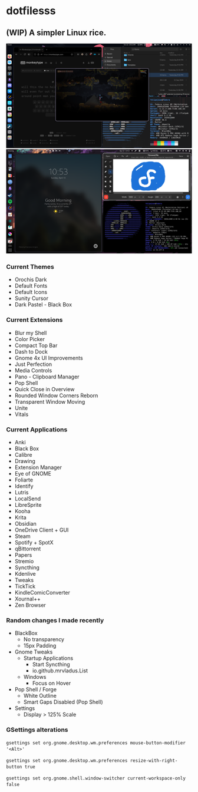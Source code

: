 # dotfilesss
## (WIP) A simpler Linux rice.
![](https://github.com/felipe-juan/dotfilesss/blob/main/Screenshot%20from%202024-10-22%2010-11-36.png)
![](https://github.com/felipe-juan/dotfilesss/blob/main/Screenshot%20From%202025-04-13%2010-53-18.png)

### Current Themes
- Orochis Dark
- Default Fonts
- Default Icons
- Sunity Cursor
- Dark Pastel - Black Box

### Current Extensions
- Blur my Shell
- Color Picker
- Compact Top Bar
- Dash to Dock
- Gnome 4x UI Improvements
- Just Perfection
- Media Controls
- Pano - Clipboard Manager
- Pop Shell
- Quick Close in Overview
- Rounded Window Corners Reborn
- Transparent Window Moving
- Unite
- Vitals

### Current Applications
- Anki
- Black Box
- Calibre
- Drawing
- Extension Manager
- Eye of GNOME
- Foliarte
- Identify
- Lutris
- LocalSend
- LibreSprite
- Kooha
- Krita
- Obsidian
- OneDrive Client + GUI
- Steam
- Spotify + SpotX
- qBittorrent
- Papers
- Stremio
- Syncthing
- Kdenlive
- Tweaks
- TickTick
- KindleComicConverter
- Xournal++
- Zen Browser

### Random changes I made recently
- BlackBox
  - No transparency
  - 15px Padding
- Gnome Tweaks
  - Startup Applications
    - Start Syncthing
    - io.github.mrvladus.List
  - Windows
    - Focus on Hover 
- Pop Shell / Forge
  - White Outline
  - Smart Gaps Disabled (Pop Shell)
- Settings
  - Display > 125% Scale

### GSettings alterations
`gsettings set org.gnome.desktop.wm.preferences mouse-button-modifier '<Alt>'`

`gsettings set org.gnome.desktop.wm.preferences resize-with-right-button true`

`gsettings set org.gnome.shell.window-switcher current-workspace-only false`
